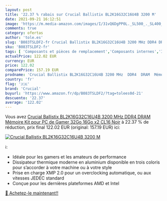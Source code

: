 ```yaml
---
layout: post
title: '22.37 % rabais sur Crucial Ballistix BL2K16G32C16U4B 3200 M'
date: 2021-09-21 16:12:51
image: 'https://m.media-amazon.com/images/I/31vQ6DgPP0L._SL500_._SL400_.jpg'
comments: true
category: ofertas
author: 'tole.es'
slug: 'B083TSLDF2-fr Crucial Ballistix BL2K16G32C16U4B 3200 MHz DDR4 DRAM...'
sku: 'B083TSLDF2-fr'
tags: [ 'Composants et pièces de remplacement','Composants internes','Informatique','Mémoire RAM','crucial', ]
actualPrice: 122.02 EUR
currency: EUR
price: 122.02
comparePrice: 157.19 EUR
prodname: 'Crucial Ballistix BL2K16G32C16U4B 3200 MHz  DDR4  DRAM  Mémoire Kit pour PC de Gamer  32Go  16Go x2   CL16  Noir'
country: 'fr'
flag: '🇫🇷'
brand: 'Crucial'
buyurl: 'https://www.amazon.fr/dp/B083TSLDF2/?tag=tolees0d-21'
descuento: '22.37'
average: '122.02'
---
```


Vous avez [Crucial Ballistix BL2K16G32C16U4B 3200 MHz  DDR4  DRAM  Mémoire Kit pour PC de Gamer  32Go  16Go x2   CL16  Noir](https://www.amazon.fr/dp/B083TSLDF2/?tag=tolees0d-21)  à  22.37 % de réduction, prix final  122.02 EUR (original: 157.19 EUR) ici:

[![Crucial Ballistix BL2K16G32C16U4B 3200 M](https://m.media-amazon.com/images/I/31vQ6DgPP0L._SL500_._SL400_.jpg)](https://www.amazon.fr/dp/B083TSLDF2/?tag=tolees0d-21)

ℹ️:

- Idéale pour les gamers et les amateurs de performance
- Dissipateur thermique moderne en aluminium disponible en trois coloris pour s’accorder à votre machine ou à votre style
- Prise en charge XMP 2.0 pour un overclocking automatique, ou aux vitesses JEDEC standard
- Conçue pour les dernières plateformes AMD et Intel

[🛒 Achetez-le maintenant!!](https://www.amazon.fr/dp/B083TSLDF2/?tag=tolees0d-21)

